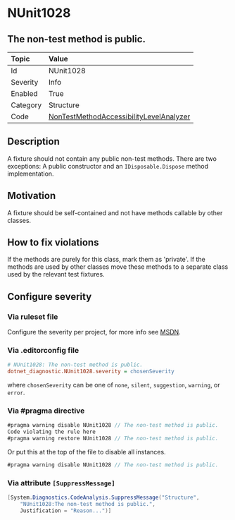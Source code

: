 # NUnit1028

## The non-test method is public.

| Topic    | Value
| :--      | :--
| Id       | NUnit1028
| Severity | Info
| Enabled  | True
| Category | Structure
| Code     | [NonTestMethodAccessibilityLevelAnalyzer](https://github.com/nunit/nunit.analyzers/blob/master/src/nunit.analyzers/NonTestMethodAccessibilityLevel/NonTestMethodAccessibilityLevelAnalyzer.cs)

## Description

A fixture should not contain any public non-test methods.
There are two exceptions: A public constructor and an `IDisposable.Dispose` method implementation.

## Motivation

A fixture should be self-contained and not have methods callable by other classes.

## How to fix violations

If the methods are purely for this class, mark them as 'private'. If the methods are used by other classes move these
methods to a separate class used by the relevant test fixtures.

<!-- start generated config severity -->
## Configure severity

### Via ruleset file

Configure the severity per project, for more info see [MSDN](https://msdn.microsoft.com/en-us/library/dd264949.aspx).

### Via .editorconfig file

```ini
# NUnit1028: The non-test method is public.
dotnet_diagnostic.NUnit1028.severity = chosenSeverity
```

where `chosenSeverity` can be one of `none`, `silent`, `suggestion`, `warning`, or `error`.

### Via #pragma directive

```csharp
#pragma warning disable NUnit1028 // The non-test method is public.
Code violating the rule here
#pragma warning restore NUnit1028 // The non-test method is public.
```

Or put this at the top of the file to disable all instances.

```csharp
#pragma warning disable NUnit1028 // The non-test method is public.
```

### Via attribute `[SuppressMessage]`

```csharp
[System.Diagnostics.CodeAnalysis.SuppressMessage("Structure",
    "NUnit1028:The non-test method is public.",
    Justification = "Reason...")]
```
<!-- end generated config severity -->
